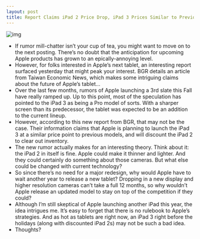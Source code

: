 ```yaml
---
layout: post
title: Report Claims iPad 2 Price Drop, iPad 3 Prices Similar to Previous Model
---
```

![img](http://media.idownloadblog.com/wp-content/uploads/2011/04/ipad-steve-jobs.jpg)
* If rumor mill-chatter isn’t your cup of tea, you might want to move on to the next posting. There’s no doubt that the anticipation for upcoming Apple products has grown to an epically-annoying level.
* However, for folks interested in Apple’s next tablet, an interesting report surfaced yesterday that might peak your interest. BGR details an article from Taiwan Economic News, which makes some intriguing claims about the future of Apple’s tablet…
* Over the last few months, rumors of Apple launching a 3rd slate this Fall have really ramped up. Up to this point, most of the speculation has pointed to the iPad 3 as being a Pro model of sorts. With a sharper screen than its predecessor, the tablet was expected to be an addition to the current lineup.
* However, according to this new report from BGR, that may not be the case. Their information claims that Apple is planning to launch the iPad 3 at a similar price point to previous models, and will discount the iPad 2 to clear out inventory.
* The new rumor actually makes for an interesting theory. Think about it: the iPad 2 in itself is fine. Apple could make it thinner and lighter. And they could certainly do something about those cameras. But what else could be changed with current technology?
* So since there’s no need for a major redesign, why would Apple have to wait another year to release a new tablet? Dropping in a new display and higher resolution cameras can’t take a full 12 months, so why wouldn’t Apple release an updated model to stay on top of the competition if they could?
* Although I’m still skeptical of Apple launching another iPad this year, the idea intrigues me. It’s easy to forget that there is no rulebook to Apple’s strategies. And as hot as tablets are right now, an iPad 3 right before the holidays (along with discounted iPad 2s) may not be such a bad idea.
* Thoughts?

